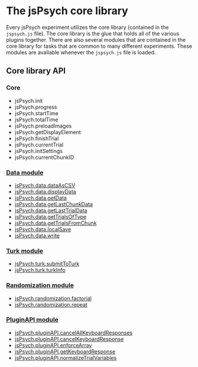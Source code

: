 # The jsPsych core library

Every jsPsych experiment utilizes the core library (contained in the `jspsych.js` file). The core library is the glue that holds all of the various plugins together. There are also several modules that are contained in the core library for tasks that are common to many different experiments. These modules are available whenever the `jspsych.js` file is loaded.

## Core library API

### Core

* jsPsych.init
* jsPsych.progress
* jsPsych.startTime
* jsPsych.totalTime
* jsPsych.preloadImages
* jsPsych.getDisplayElement
* jsPsych.finishTrial
* jsPsych.currentTrial
* jsPsych.initSettings
* jsPsych.currentChunkID

### [Data module](jspsych-data.md)

* [jsPsych.data.dataAsCSV](jspsych-data.md#jspsychdatadataascsv)
* [jsPsych.data.displayData](jspsych-data.md#jspsychdatadisplaydata)
* [jsPsych.data.getData](jspsych-data.md#jspsychdatagetdata)
* [jsPsych.data.getLastChunkData](jspsych-data.md#jspsychdatagetlastchunkdata)
* [jsPsych.data.getLastTrialData](jspsych-data.md#jspsychdatagetlasttrialdata)
* [jsPsych.data.getTrialsOfType](jspsych-data.md#jspsychdatagettrialsoftype)
* [jsPsych.data.getTrialsFromChunk](jspsych-data.md#jspsychdatagettrialsfromchunk)
* [jsPsych.data.localSave](jspsych-data.md#jspsychdatalocalsave)
* [jsPsych.data.write](jspsych-data.md#jspsychdatawrite)

### [Turk module](jspsych-turk.md)

* [jsPsych.turk.submitToTurk](jspsych-turk.md#jspsychturksubmittoturk)
* [jsPsych.turk.turkInfo](jspsych-turk.md#jspsychturkturkinfo)

### [Randomization module](jspsych-randomization.md)

* [jsPsych.randomization.factorial](jspsych-randomization.md#jspsychrandomizationfactorial)
* [jsPsych.randomization.repeat](jspsych-randomization.md#jspsychrandomizationrepeat)

### [PluginAPI module](jspsych-pluginAPI.md)

* [jsPsych.pluginAPI.cancelAllKeyboardResponses](jspsych-pluginAPI.md#jspsychpluginapicancelallkeyboardresponses)
* [jsPsych.pluginAPI.cancelKeyboardResponse](jspsych-pluginAPI.md#jspsychpluginapicancelkeyboardresponse)
* [jsPsych.pluginAPI.enforceArray](jspsych-pluginAPI.md#jspsychpluginapienforcearray)
* [jsPsych.pluginAPI.getKeyboardResponse](jspsych-pluginAPI.md#jspsychpluginapigetkeyboardresponse)
* [jsPsych.pluginAPI.normalizeTrialVariables](jspsych-pluginAPI.md#jspsychpluginapinormalizetrialvariables)


